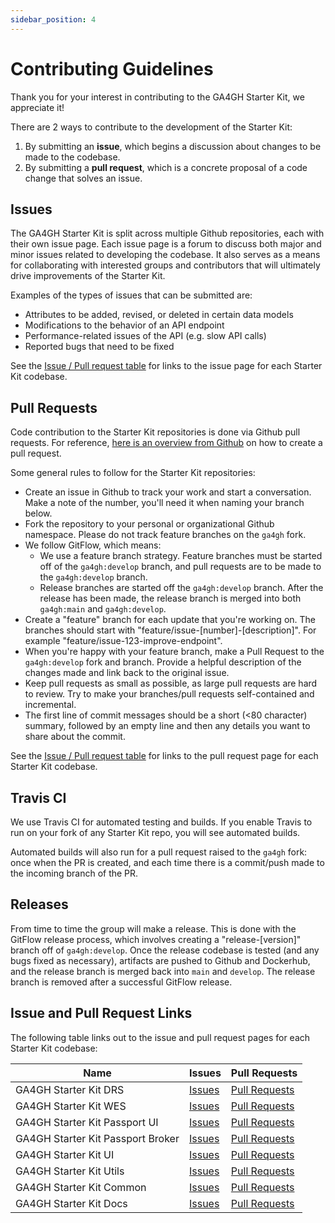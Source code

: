 ```yaml
---
sidebar_position: 4
---
```


# Contributing Guidelines

Thank you for your interest in contributing to the GA4GH Starter Kit, we appreciate it!

There are 2 ways to contribute to the development of the Starter Kit:
1. By submitting an **issue**, which begins a discussion about changes to be made to the codebase.
2. By submitting a **pull request**, which is a concrete proposal of a code change that solves an issue.

## Issues

The GA4GH Starter Kit is split across multiple Github repositories, each with their own issue page. Each issue page is a forum to discuss both major and minor issues related to developing the codebase. It also serves as a means for collaborating with interested groups and contributors that will ultimately drive improvements of the Starter Kit.

Examples of the types of issues that can be submitted are:

* Attributes to be added, revised, or deleted in certain data models
* Modifications to the behavior of an API endpoint
* Performance-related issues of the API (e.g. slow API calls)
* Reported bugs that need to be fixed

See the [Issue / Pull request table](#issue-and-pull-request-links) for links to the issue page for each Starter Kit codebase.

## Pull Requests

Code contribution to the Starter Kit repositories is done via Github pull requests. For reference, [here is an overview from Github](https://docs.github.com/en/github/collaborating-with-pull-requests/proposing-changes-to-your-work-with-pull-requests/creating-a-pull-request) on how to create a pull request.

Some general rules to follow for the Starter Kit repositories:

* Create an issue in Github to track your work and start a conversation. Make a note of the number, you'll need it when naming your branch below.
* Fork the repository to your personal or organizational Github namespace. Please do not track feature branches on the `ga4gh` fork. 
* We follow GitFlow, which means:
  + We use a feature branch strategy. Feature branches must be started off of the `ga4gh:develop` branch, and pull requests are to be made to the `ga4gh:develop` branch.
  + Release branches are started off the `ga4gh:develop` branch. After the release has been made, the release branch is merged into both `ga4gh:main` and `ga4gh:develop`.
* Create a "feature" branch for each update that you're working on. The branches should start with "feature/issue-[number]-[description]". For example "feature/issue-123-improve-endpoint".
* When you're happy with your feature branch, make a Pull Request to the `ga4gh:develop` fork and branch. Provide a helpful description of the changes made and link back to the original issue.
* Keep pull requests as small as possible, as large pull requests are hard to review. Try to make your branches/pull requests self-contained and incremental.
* The first line of commit messages should be a short (<80 character) summary, followed by an empty line and then any details you want to share about the commit.

See the [Issue / Pull request table](#issue-and-pull-request-links) for links to the pull request page for each Starter Kit codebase.

## Travis CI

We use Travis CI for automated testing and builds. If you enable Travis to run on your fork of any Starter Kit repo, you will see automated builds.

Automated builds will also run for a pull request raised to the `ga4gh` fork: once when the PR is created, and each time there is a commit/push made to the incoming branch of the PR.

## Releases

From time to time the group will make a release. This is done with the GitFlow release process, which involves creating a "release-[version]" branch off of `ga4gh:develop`. Once the release codebase is tested (and any bugs fixed as necessary), artifacts are pushed to Github and Dockerhub, and the release branch is merged back into `main` and `develop`. The release branch is removed after a successful GitFlow release.

## Issue and Pull Request Links

The following table links out to the issue and pull request pages for each Starter Kit codebase:

| Name | Issues | Pull Requests |
|------|--------|---------------|
| GA4GH Starter Kit DRS | [Issues](https://github.com/ga4gh/ga4gh-starter-kit-drs/issues) | [Pull Requests](https://github.com/ga4gh/ga4gh-starter-kit-drs/pulls) |
| GA4GH Starter Kit WES | [Issues](https://github.com/ga4gh/ga4gh-starter-kit-wes/issues) | [Pull Requests](https://github.com/ga4gh/ga4gh-starter-kit-wes/pulls) |
| GA4GH Starter Kit Passport UI | [Issues](https://github.com/ga4gh/ga4gh-starter-kit-passport-ui/issues) | [Pull Requests](https://github.com/ga4gh/ga4gh-starter-kit-passport-ui/pulls) |
| GA4GH Starter Kit Passport Broker | [Issues](https://github.com/ga4gh/ga4gh-starter-kit-passport-broker/issues) | [Pull Requests](https://github.com/ga4gh/ga4gh-starter-kit-passport-broker/pulls) |
| GA4GH Starter Kit UI | [Issues](https://github.com/ga4gh/ga4gh-starter-kit-ui/issues) | [Pull Requests](https://github.com/ga4gh/ga4gh-starter-kit-ui/pulls) |
| GA4GH Starter Kit Utils | [Issues](https://github.com/ga4gh/ga4gh-starter-kit-utils/issues) | [Pull Requests](https://github.com/ga4gh/ga4gh-starter-kit-utils/pulls) |
| GA4GH Starter Kit Common | [Issues](https://github.com/ga4gh/ga4gh-starter-kit-common/issues) | [Pull Requests](https://github.com/ga4gh/ga4gh-starter-kit-common/pulls) |
| GA4GH Starter Kit Docs | [Issues](https://github.com/ga4gh/ga4gh-starter-kit-docs/issues) | [Pull Requests](https://github.com/ga4gh/ga4gh-starter-kit-docs/pulls) |